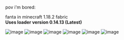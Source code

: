 pov i'm bored:

fanta in minecraft 1.18.2 fabric
<br>
<b>Uses loader version 0.14.13 (Latest)</b>

![image](https://user-images.githubusercontent.com/110208771/216216833-c1249d4e-8567-42a5-8a59-291017fd69fc.png)
![image](https://user-images.githubusercontent.com/110208771/216216853-6cdf61ea-3aeb-46b4-8cf3-ed147802a588.png)
![image](https://user-images.githubusercontent.com/110208771/216216942-5db216e4-5060-43c7-ba6e-40ba7d140963.png)
![image](https://user-images.githubusercontent.com/110208771/216216961-ec25d9f0-a605-4574-9dfb-62e463fcee73.png)
![image](https://user-images.githubusercontent.com/110208771/216217101-8e9ff168-2a5f-46bc-ba79-7547884c02cb.png)
![image](https://user-images.githubusercontent.com/110208771/216217148-05de84c7-35e1-4052-916b-ad30582f010d.png)

